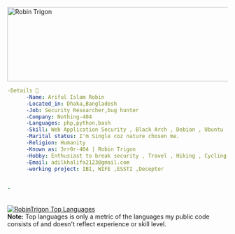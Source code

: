 <a href="https://cooltext.com"><img src="https://images.cooltext.com/5598067.png" width="688" height="170" alt="Robin Trigon" /></a>

```yaml
-Details 
      -Name: Ariful Islam Robin
      -Located_in: Dhaka,Bangladesh
      -Job: Security Researcher,bug hunter
      -Company: Nothing-404
      -Languages: php,python,bash
      -Skill: Web Application Security , Black Arch , Debian , Ubuntu
      -Marital status: I'm Single coz nature chosen me.
      -Religion: Humanity
      -Known as: 3rr0r-404 | Robin Trigon
      -Hobby: Enthusiast to break security , Travel , Hiking , Cycling
      -Email: adilkhalifa2123@gmail.com
      -working project: IBI, WIFE ,ESSTI ,Deceptor
      
      
-

```
<br>
  <a href="https://github.com/RobinTrigon/github-readme-stats"><img alt="RobinTrigon Top Languages" src="https://github-readme-stats.vercel.app/api/top-langs/?username=RobinTrigon&langs_count=8&count_private=true&layout=compact&theme=react&hide_border=true&bg_color=0D1117" /></a>
  <br/>
  <b>Note:</b> Top languages is only a metric of the languages my public code consists of and doesn't reflect experience or skill level.
